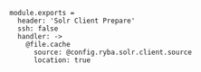 
    module.exports =
      header: 'Solr Client Prepare'
      ssh: false
      handler: ->
        @file.cache
          source: @config.ryba.solr.client.source
          location: true
